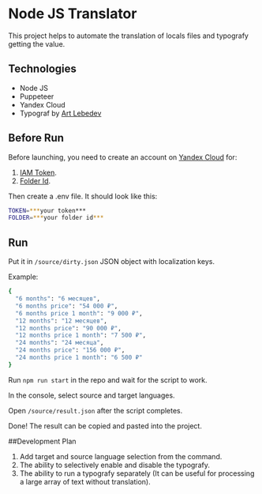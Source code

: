 # Node JS Translator

This project helps to automate the translation of locals files and typografy getting the value.

## Technologies

- Node JS
- Puppeteer
- Yandex Cloud
- Typograf by [Art Lebedev](https://www.artlebedev.ru/typograf/)

## Before Run

Before launching, you need to create an account on [Yandex Cloud](https://console.cloud.yandex.ru/) for:
1. [IAM Token](https://cloud.yandex.ru/docs/iam/operations/iam-token/create).
2. [Folder Id](https://cloud.yandex.ru/docs/resource-manager/operations/folder/get-id).

Then create a .env file. It should look like this:
```sh
TOKEN=***your token***
FOLDER=***your folder id***
```

## Run
Put it in `/source/dirty.json` JSON object with localization keys.

Example:
```sh
{
  "6 months": "6 месяцев",
  "6 months price": "54 000 ₽",
  "6 months price 1 month": "9 000 ₽",
  "12 months": "12 месяцев",
  "12 months price": "90 000 ₽",
  "12 months price 1 month": "7 500 ₽",
  "24 months": "24 месяца",
  "24 months price": "156 000 ₽",
  "24 months price 1 month": "6 500 ₽"
}
```

Run `npm run start` in the repo and wait for the script to work.

In the console, select source and target languages.

Open `/source/result.json` after the script completes.

Done! The result can be copied and pasted into the project.

##Development Plan

1. Add target and source language selection from the command.
2. The ability to selectively enable and disable the typografy.
3. The ability to run a typografy separately (It can be useful for processing a large array of text without translation).
